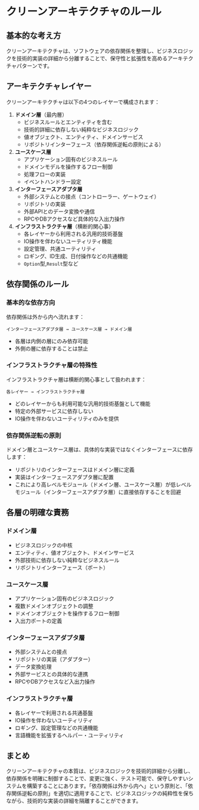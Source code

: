 # クリーンアーキテクチャのルール

## 基本的な考え方

クリーンアーキテクチャは、ソフトウェアの依存関係を整理し、ビジネスロジックを技術的実装の詳細から分離することで、保守性と拡張性を高めるアーキテクチャパターンです。

## アーキテクチャレイヤー

クリーンアーキテクチャは以下の4つのレイヤーで構成されます：

1. **ドメイン層**（最内層）
   - ビジネスルールとエンティティを含む
   - 技術的詳細に依存しない純粋なビジネスロジック
   - 値オブジェクト、エンティティ、ドメインサービス
   - リポジトリインターフェース（依存関係逆転の原則による）
1. **ユースケース層**
   - アプリケーション固有のビジネスルール
   - ドメインモデルを操作するフロー制御
   - 処理フローの実装
   - イベントハンドラー設定
1. **インターフェースアダプタ層**
   - 外部システムとの接点（コントローラー、ゲートウェイ）
   - リポジトリの実装
   - 外部APIとのデータ変換や通信
   - RPCやDBアクセスなど具体的な入出力操作
1. **インフラストラクチャ層**（横断的関心事）
   - 各レイヤーから利用される汎用的技術基盤
   - IO操作を伴わないユーティリティ機能
   - 設定管理、共通ユーティリティ
   - ロギング、ID生成、日付操作などの共通機能
   - `Option`型,`Result`型など

## 依存関係のルール

### 基本的な依存方向

依存関係は外から内へ流れます：
```
インターフェースアダプタ層 → ユースケース層 → ドメイン層
```

* 各層は内側の層にのみ依存可能
* 外側の層に依存することは禁止

### インフラストラクチャ層の特殊性

インフラストラクチャ層は横断的関心事として扱われます：
```
各レイヤー → インフラストラクチャ層
```

* どのレイヤーからも利用可能な汎用的技術基盤として機能
* 特定の外部サービスに依存しない
* IO操作を伴わないユーティリティのみを提供

### 依存関係逆転の原則

ドメイン層とユースケース層は、具体的な実装ではなくインターフェースに依存します：

* リポジトリのインターフェースはドメイン層に定義
* 実装はインターフェースアダプタ層に配置
* これにより高レベルモジュール（ドメイン層、ユースケース層）が低レベルモジュール（インターフェースアダプタ層）に直接依存することを回避

## 各層の明確な責務

### ドメイン層

* ビジネスロジックの中核
* エンティティ、値オブジェクト、ドメインサービス
* 外部技術に依存しない純粋なビジネスルール
* リポジトリインターフェース（ポート）

### ユースケース層

* アプリケーション固有のビジネスロジック
* 複数ドメインオブジェクトの調整
* ドメインオブジェクトを操作するフロー制御
* 入出力ポートの定義

### インターフェースアダプタ層

* 外部システムとの接点
* リポジトリの実装（アダプター）
* データ変換処理
* 外部サービスとの具体的な連携
* RPCやDBアクセスなど入出力操作

### インフラストラクチャ層

* 各レイヤーで利用される共通基盤
* IO操作を伴わないユーティリティ
* ロギング、設定管理などの共通機能
* 言語機能を拡張するヘルパー・ユーティリティ

## まとめ

クリーンアーキテクチャの本質は、ビジネスロジックを技術的詳細から分離し、依存関係を明確に制御することで、変更に強く、テスト可能で、保守しやすいシステムを構築することにあります。「依存関係は外から内へ」という原則と、「依存関係逆転の原則」を適切に適用することで、ビジネスロジックの純粋性を保ちながら、技術的な実装の詳細を隔離することができます。